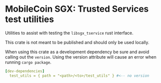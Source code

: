 # MobileCoin SGX: Trusted Services test utilities

Utilities to assist with testing the `libsgx_tservice` rust interface.

This crate is not meant to be published and should only be used locally.

When using this crate as a development dependency be sure and avoid calling out
the `version`. Using the version attribute will cause an error when
running `cargo package`.

```yaml
[dev-dependencies]
  test_utils = { path = "<path>/<to>/test_utils" } #<-- no version
```
